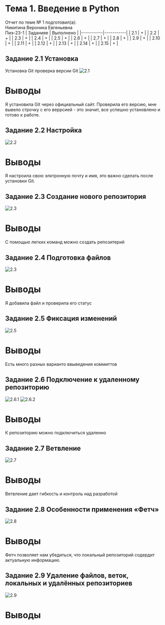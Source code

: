 # Тема 1. Введение в Python
Отчет по теме № 1 подготовил(а):  
Никитина Вероника Евгеньевна   
Пиэ-23-1
| Заданияе | Выполнено |
|-----------|-----------|
| 2.1         | +         |
| 2.2         | +         |
| 2.3         | +         |
| 2.4         | +         |
| 2.5         | +         |
| 2.6         | +         |
| 2.7         | +         |
| 2.8         | +         |
| 2.9         | +         |
| 2.10         | +         |
| 2.11         | +         |
| 2.12         | +         |
| 2.13         | +         |
| 2.14         | +         |
| 2.15         | +         |

## Задание 2.1 Установка  
Установка Git
проверка версии Git
![2.1](images/2.1.png)
# Выводы  
Я установила Git через официальный сайт. Проверила его версию, мне вывело строчку с его веррсией - это значит, все успешно установлено и готово к работе.  

## Задание 2.2 Настройка
![2.2](images/2.2.png)
# Выводы  
Я настроила свою элктронную почту и имя, это важно сделать после установки Git.  

## Задание 2.3 Создание нового репозитория
![2.3](images/2.3.png)
# Выводы  
С помощью легких команд можно создать репозитерий  

## Задание 2.4 Подготовка файлов
![2.3](images/2.4.png)
# Выводы  
Я добавила файл и проверила его статус

## Задание 2.5 Фиксация изменений
![2.5](images/2.5.png)
# Выводы
Есть много разных варианто ввыведения коммиттов  

## Задание 2.6 Подключение к удаленному репозиторию
![2.6.1](images/2.6.1.png)
![2.6.2](images/2.6.2.png)
# Выводы
К репозиторию можно подключиться удаленно 

## Задание 2.7 Ветвление
![2.7](images/2.7.png)
# Выводы
Ветвление дает гибкость и контроль над разработой  

## Задание 2.8 Особенности применения «Фетч»
![2.8](images/2.8.png)
# Выводы
Фетч позволяет нам убедиться, что локальный репозиторий содердит актуальную информацию.  

## Задание 2.9 Удаление файлов, веток, локальных и удалённых репозиториев
![2.9](images/2.9.png)
# Выводы
